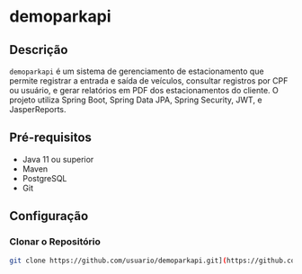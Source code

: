 # demoparkapi

## Descrição

`demoparkapi` é um sistema de gerenciamento de estacionamento que permite registrar a entrada e saída de veículos, consultar registros por CPF ou usuário, e gerar relatórios em PDF dos estacionamentos do cliente. O projeto utiliza Spring Boot, Spring Data JPA, Spring Security, JWT, e JasperReports.

## Pré-requisitos

- Java 11 ou superior
- Maven
- PostgreSQL
- Git

## Configuração

### Clonar o Repositório

```bash
git clone https://github.com/usuario/demoparkapi.git](https://github.com/Muacidevjava/park_api.git

